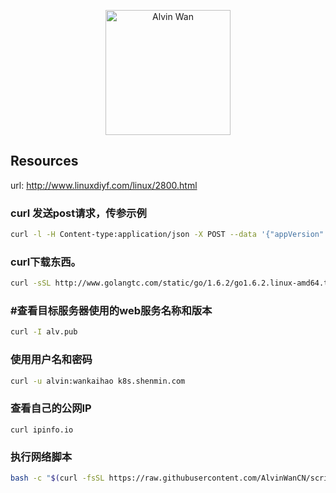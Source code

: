 <p align='center'> <a href='https://github.com/alvinwancn' target="_blank"> <img src='https://github.com/AlvinWanCN/life-record/raw/master/images/etlucency.png' alt='Alvin Wan' width=200></a></p>



## Resources

url: http://www.linuxdiyf.com/linux/2800.html

### curl 发送post请求，传参示例

```bash
curl -l -H Content-type:application/json -X POST --data '{"appVersion":"5.0.1","loginName":"17898852496","operatorUserId":"string","pageNo":"-1","password":"f379eaf3c831b04de153469d1bec345e","phoneType":"iPhone 7__iOS10.3.1","platformCode":"pangProApp","rowsPerPage":10,"sessionid":"8xxxx"}' http://cbp.shxxxh.com:556/shenmin-authority/authority/loginWithPassword
```

### curl下载东西。

```bash
curl -sSL http://www.golangtc.com/static/go/1.6.2/go1.6.2.linux-amd64.tar.gz -o o1.6.2.linux-amd64.tar.gz
```

### #查看目标服务器使用的web服务名称和版本

```bash
curl -I alv.pub
```

### 使用用户名和密码

```bash
curl -u alvin:wankaihao k8s.shenmin.com 
```


### 查看自己的公网IP

```
curl ipinfo.io
```





### 执行网络脚本

```bash
bash -c "$(curl -fsSL https://raw.githubusercontent.com/AlvinWanCN/scripts/master/shell/sshslowly.sh)"
```
